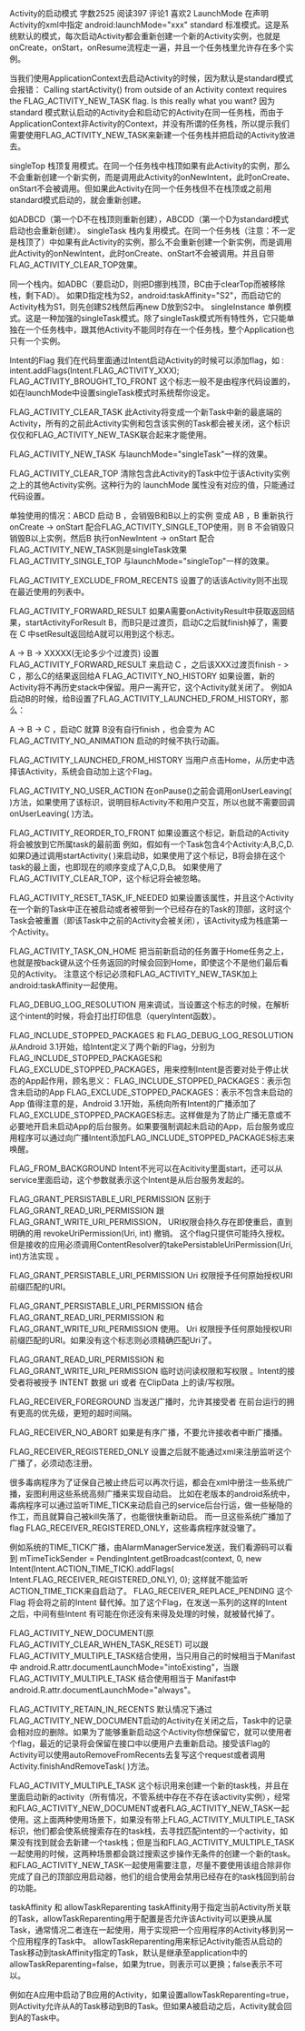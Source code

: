 Activity的启动模式
字数2525 阅读397 评论1 喜欢2
LaunchMode
在声明Activity的xml中指定 android:launchMode="xxx"
standard
标准模式。这是系统默认的模式，每次启动Activity都会重新创建一个新的Activity实例，也就是onCreate，onStart，onResume流程走一遍，并且一个任务栈里允许存在多个实例。

当我们使用ApplicationContext去启动Activity的时候，因为默认是standard模式会报错：
Calling startActivity() from outside of an Activity context requires the FLAG_ACTIVITY_NEW_TASK flag. Is this really what you want?
因为standard 模式默认启动的Activity会和启动它的Activity在同一任务栈，而由于ApplicationContext非Activity的Context，并没有所谓的任务栈，所以提示我们需要使用FLAG_ACTIVITY_NEW_TASK来新建一个任务栈并把启动的Activity放进去。

singleTop
栈顶复用模式。在同一个任务栈中栈顶如果有此Activity的实例，那么不会重新创建一个新实例，而是调用此Activity的onNewIntent，此时onCreate、onStart不会被调用。但如果此Activity在同一个任务栈但不在栈顶或之前用standard模式启动的，就会重新创建。

如ADBCD（第一个D不在栈顶则重新创建），ABCDD（第一个D为standard模式启动也会重新创建）。
singleTask
栈内复用模式。在同一个任务栈（注意：不一定是栈顶了）中如果有此Activity的实例，那么不会重新创建一个新实例，而是调用此Activity的onNewIntent，此时onCreate、onStart不会被调用。并且自带FLAG_ACTIVITY_CLEAR_TOP效果。

同一个栈内。如ADBC（要启动D，则把D挪到栈顶，BC由于clearTop而被移除栈，剩下AD）。
如果D指定栈为S2，android:taskAffinity="S2"，而启动它的Activity栈为S1，则先创建S2栈然后再new D放到S2中。
singleInstance
单例模式。这是一种加强的singleTask模式。除了singleTask模式所有特性外，它只能单独在一个任务栈中，跟其他Activity不能同时存在一个任务栈，整个Application也只有一个实例。

Intent的Flag
我们在代码里面通过Intent启动Activity的时候可以添加flag，如 :
intent.addFlags(Intent.FLAG_ACTIVITY_XXX);
FLAG_ACTIVITY_BROUGHT_TO_FRONT
这个标志一般不是由程序代码设置的，如在launchMode中设置singleTask模式时系统帮你设定。

FLAG_ACTIVITY_CLEAR_TASK
此Activity将变成一个新Task中新的最底端的Activity，所有的之前此Activity实例和包含该实例的Task都会被关闭，这个标识仅仅和FLAG_ACTIVITY_NEW_TASK联合起来才能使用。

FLAG_ACTIVITY_NEW_TASK
与launchMode="singleTask"一样的效果。

FLAG_ACTIVITY_CLEAR_TOP
清除包含此Activity的Task中位于该Activity实例之上的其他Activity实例。这种行为的 launchMode 属性没有对应的值，只能通过代码设置。

单独使用的情况：ABCD 启动 B ，会销毁B和B以上的实例 变成 AB ，B 重新执行onCreate -> onStart
配合FLAG_ACTIVITY_SINGLE_TOP使用，则 B 不会销毁只销毁B以上实例，然后B 执行onNewIntent -> onStart
配合FLAG_ACTIVITY_NEW_TASK则是singleTask效果
FLAG_ACTIVITY_SINGLE_TOP
与launchMode="singleTop"一样的效果。

FLAG_ACTIVITY_EXCLUDE_FROM_RECENTS
设置了的话该Activity则不出现在最近使用的列表中。

FLAG_ACTIVITY_FORWARD_RESULT
如果A需要onActivityResult中获取返回结果，startActivityForResult B，而B只是过渡页，启动C之后就finish掉了，需要在 C 中setResult返回给A就可以用到这个标志。

A -> B -> XXXXX(无论多少个过渡页) 设置 FLAG_ACTIVITY_FORWARD_RESULT 来启动 C ，之后该XXX过渡页finish - > C ，那么C的结果返回给A
FLAG_ACTIVITY_NO_HISTORY
如果设置，新的Activity将不再历史stack中保留。用户一离开它，这个Activity就关闭了。
例如A启动B的时候，给B设置了FLAG_ACTIVITY_LAUNCHED_FROM_HISTORY，那么：

A -> B -> C ，启动C 就算 B没有自行finish ，也会变为 AC
FLAG_ACTIVITY_NO_ANIMATION
启动的时候不执行动画。

FLAG_ACTIVITY_LAUNCHED_FROM_HISTORY
当用户点击Home，从历史中选择该Activity，系统会自动加上这个Flag。

FLAG_ACTIVITY_NO_USER_ACTION
在onPause()之前会调用onUserLeaving( )方法，如果使用了该标识，说明目标Activity不和用户交互，所以也就不需要回调onUserLeaving( )方法。

FLAG_ACTIVITY_REORDER_TO_FRONT
如果设置这个标记，新启动的Activity将会被放到它所属task的最前面
例如，假如有一个Task包含4个Activity:A,B,C,D.如果D通过调用startActivity( )来启动B，如果使用了这个标记，B将会排在这个task的最上面，也即现在的顺序变成了A,C,D,B。
如果使用了FLAG_ACTIVITY_CLEAR_TOP，这个标记将会被忽略。

FLAG_ACTIVITY_RESET_TASK_IF_NEEDED
如果设置该属性，并且这个Activity在一个新的Task中正在被启动或者被带到一个已经存在的Task的顶部，这时这个Task会被重置（即该Task中之前的Activity会被关闭），该Activity成为栈底第一个Activity。

FLAG_ACTIVITY_TASK_ON_HOME
把当前新启动的任务置于Home任务之上，也就是按back键从这个任务返回的时候会回到Home，即使这个不是他们最后看见的Activity。
注意这个标记必须和FLAG_ACTIVITY_NEW_TASK加上android:taskAffinity一起使用。

FLAG_DEBUG_LOG_RESOLUTION
用来调试，当设置这个标志的时候，在解析这个intent的时候，将会打出打印信息（queryIntent函数）。

FLAG_INCLUDE_STOPPED_PACKAGES 和 FLAG_DEBUG_LOG_RESOLUTION
从Android 3.1开始，给Intent定义了两个新的Flag，分别为FLAG_INCLUDE_STOPPED_PACKAGES和FLAG_EXCLUDE_STOPPED_PACKAGES，用来控制Intent是否要对处于停止状态的App起作用，顾名思义：
FLAG_INCLUDE_STOPPED_PACKAGES：表示包含未启动的App
FLAG_EXCLUDE_STOPPED_PACKAGES：表示不包含未启动的App
值得注意的是，Android 3.1开始，系统向所有Intent的广播添加了FLAG_EXCLUDE_STOPPED_PACKAGES标志。这样做是为了防止广播无意或不必要地开启未启动App的后台服务。如果要强制调起未启动的App，后台服务或应用程序可以通过向广播Intent添加FLAG_INCLUDE_STOPPED_PACKAGES标志来唤醒。

FLAG_FROM_BACKGROUND
Intent不光可以在Acitivity里面start，还可以从service里面启动，这个参数就表示这个Intent是从后台服务发起的。

FLAG_GRANT_PERSISTABLE_URI_PERMISSION
区别于 FLAG_GRANT_READ_URI_PERMISSION 跟 FLAG_GRANT_WRITE_URI_PERMISSION， URI权限会持久存在即使重启，直到明确的用 revokeUriPermission(Uri, int) 撤销。 这个flag只提供可能持久授权。但是接收的应用必须调用ContentResolver的takePersistableUriPermission(Uri, int)方法实现 。

FLAG_GRANT_PERSISTABLE_URI_PERMISSION
Uri 权限授予任何原始授权URI前缀匹配的URI。

FLAG_GRANT_PERSISTABLE_URI_PERMISSION
结合FLAG_GRANT_READ_URI_PERMISSION 和 FLAG_GRANT_WRITE_URI_PERMISSION 使用。
Uri 权限授予任何原始授权URI前缀匹配的URI。如果没有这个标志则必须精确匹配Uri了。

FLAG_GRANT_READ_URI_PERMISSION 和 FLAG_GRANT_WRITE_URI_PERMISSION
临时访问读权限和写权限 。Intent的接受者将被授予 INTENT 数据 uri 或者 在ClipData 上的读/写权限。

FLAG_RECEIVER_FOREGROUND
当发送广播时，允许其接受者 在前台运行的拥有更高的优先级，更短的超时间隔。

FLAG_RECEIVER_NO_ABORT
如果是有序广播，不要允许接收者中断广播播。

FLAG_RECEIVER_REGISTERED_ONLY
设置之后就不能通过xml来注册监听这个广播了，必须动态注册。

很多毒病程序为了证保自己被止终后可以再次行运，都会在xml中册注一些系统广播，妄图利用这些系统高频广播来实现自动启。
比如在老版本的android系统中，毒病程序可以通过监听TIME_TICK来动启自己的service后台行运，做一些秘隐的作工，而且就算自己被kill失落了，也能很快重新动启。
而一旦这些系统广播加了flag FLAG_RECEIVER_REGISTERED_ONLY，这些毒病程序就没辙了。

例如系统的TIME_TICK广播，由AlarmManagerService发送，我们看源码可以看到
mTimeTickSender = PendingIntent.getBroadcast(context, 0,
new Intent(Intent.ACTION_TIME_TICK).addFlags(
Intent.FLAG_RECEIVER_REGISTERED_ONLY), 0);
这样就不能监听ACTION_TIME_TICK来自启动了。
FLAG_RECEIVER_REPLACE_PENDING
这个Flag 将会将之前的Intent 替代掉。加了这个Flag，在发送一系列的这样的Intent 之后，中间有些Intent 有可能在你还没有来得及处理的时候，就被替代掉了。

FLAG_ACTIVITY_NEW_DOCUMENT(原FLAG_ACTIVITY_CLEAR_WHEN_TASK_RESET)
可以跟FLAG_ACTIVITY_MULTIPLE_TASK结合使用，当只用自己的时候相当于Manifast中 android.R.attr.documentLaunchMode="intoExisting"，当跟FLAG_ACTIVITY_MULTIPLE_TASK 结合使用相当于 Manifast中android.R.attr.documentLaunchMode="always"。

FLAG_ACTIVITY_RETAIN_IN_RECENTS
默认情况下通过FLAG_ACTIVITY_NEW_DOCUMENT启动的Activity在关闭之后，Task中的记录会相对应的删除。如果为了能够重新启动这个Activity你想保留它，就可以使用者个flag，最近的记录将会保留在接口中以便用户去重新启动。接受该Flag的Activity可以使用autoRemoveFromRecents去复写这个request或者调用Activity.finishAndRemoveTask( )方法。

FLAG_ACTIVITY_MULTIPLE_TASK
这个标识用来创建一个新的task栈，并且在里面启动新的activity（所有情况，不管系统中存在不存在该activity实例），经常和FLAG_ACTIVITY_NEW_DOCUMENT或者FLAG_ACTIVITY_NEW_TASK一起使用。这上面两种使用场景下，如果没有带上FLAG_ACTIVITY_MULTIPLE_TASK标识，他们都会使系统搜索存在的task栈，去寻找匹配intent的一个activity，如果没有找到就会去新建一个task栈；但是当和FLAG_ACTIVITY_MULTIPLE_TASK一起使用的时候，这两种场景都会跳过搜索这步操作无条件的创建一个新的task。和FLAG_ACTIVITY_NEW_TASK一起使用需要注意，尽量不要使用该组合除非你完成了自己的顶部应用启动器，他们的组合使用会禁用已经存在的task栈回到前台的功能。

taskAffinity 和 allowTaskReparenting
taskAffinity用于指定当前Activity所关联的Task，allowTaskReparenting用于配置是否允许该Activity可以更换从属Task，通常情况二者连在一起使用，用于实现把一个应用程序的Activity移到另一个应用程序的Task中。
allowTaskReparenting用来标记Activity能否从启动的Task移动到taskAffinity指定的Task，默认是继承至application中的allowTaskReparenting=false，如果为true，则表示可以更换；false表示不可以。

例如在A应用中启动了B应用的Activity，如果设置allowTaskReparenting=true，则Activity允许从A的Task移动到B的Task。但如果A被启动之后，Activity就会回到A的Task中。